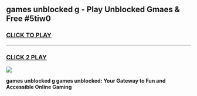
## games unblocked g - Play Unblocked Gmaes & Free #5tiw0
<h3>
<a href="https://news.freeplayer.one?title=games_unblocked_g&ref=03M">CLICK TO PLAY</a></h3>
<hr>

<h3>
<a href="https://news.freeplayer.one?title=games_unblocked_g&ref=03M">CLICK 2 PLAY</a>
  
</h3>

<a href="https://news.freeplayer.one?title=games_unblocked_g&ref=03M"><img src="https://clearcache.store/games.png"></a>


**games unblocked g games unblocked: Your Gateway to Fun and Accessible Online Gaming**
